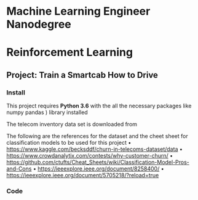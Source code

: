 # Machine Learning Engineer Nanodegree
# Reinforcement Learning
## Project: Train a Smartcab How to Drive

### Install

This project requires **Python 3.6** with the all the necessary packages like numpy pandas
) library installed

The telecom inventory data set is downloaded from

The following are the references for the dataset and the cheet sheet for classification models to be used for this project
•	https://www.kaggle.com/becksddf/churn-in-telecoms-dataset/data
•	https://www.crowdanalytix.com/contests/why-customer-churn/
•	https://github.com/ctufts/Cheat_Sheets/wiki/Classification-Model-Pros-and-Cons
•	https://ieeexplore.ieee.org/document/8258400/
•	https://ieeexplore.ieee.org/document/5705218/?reload=true



### Code

